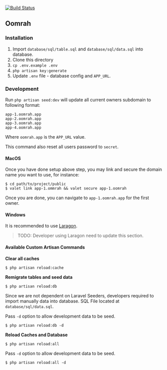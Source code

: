 [![Build Status](https://semaphoreci.com/api/v1/projects/eb39bc95-8a33-4582-8203-d7fd3676b53d/2300257/badge.svg)](https://semaphoreci.com/cleaniquecoders/oomrah)

## Oomrah

### Installation

1. Import `database/sql/table.sql` and `database/sql/data.sql` into database.
1. Clone this directory
2. `cp .env.example .env`
3. `php artisan key:generate`
4. Update `.env` file - database config and `APP_URL`.

### Development 

Run `php artisan seed:dev` will update all current owners subdomain to following format:

```
app-1.oomrah.app
app-2.oomrah.app
app-3.oomrah.app
app-4.oomrah.app 
```

Where `oomrah.app` is the `APP_URL` value.

This command also reset all users password to `secret`.

#### MacOS

Once you have done setup above step, you may link and secure the domain name you want to use, for instance:

```
$ cd path/to/project/public
$ valet link app-1.ommrah && valet secure app-1.oomrah 
```

Once you are done, you can navigate to `app-1.oomrah.app` for the first owner.

#### Windows 

It is recommended to use [Laragon](https://laragon.org).

> TODO: Developer using Laragon need to update this section.

#### Available Custom Artisan Commands

**Clear all caches**

```
$ php artisan reload:cache
```

**Remigrate tables and seed data**

```
$ php artisan reload:db
```

Since we are not dependent on Laravel Seeders, developers required to import manually data into database. SQL File located at `database/sql/data.sql`.

Pass `-d` option to allow development data to be seed.

```
$ php artisan reload:db -d 
```

**Reload Caches and Database**

```
$ php artisan reload:all 
```

Pass `-d` option to allow development data to be seed.

```
$ php artisan reload:all -d
```